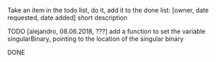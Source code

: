 Take an item in the todo list, do it, add it to the done list:
[owner, date requested, date added] short description

TODO
[alejandro, 08.06.2018, ???] add a function to set the variable singularBinary, pointing to the location of the singular binary 

DONE